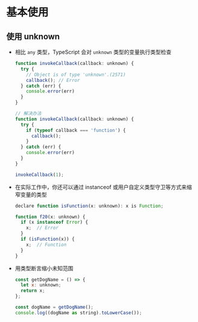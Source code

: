 # 基本使用

## 使用 unknown

+ 相比 `any` 类型，TypeScript 会对 `unknown` 类型的变量执行类型检查

  ```js
  function invokeCallback(callback: unknown) {
    try {
      // Object is of type 'unknown'.(2571)
      callback(); // Error
    } catch (err) {
      console.error(err)
    }
  }

  // 解决办法
  function invokeCallback(callback: unknown) {
    try {
      if (typeof callback === 'function') {
        callback();
      }
    } catch (err) {
      console.error(err)
    }
  }

  invokeCallback(1);
  ```

+ 在实际工作中，你还可以通过 instanceof 或用户自定义类型守卫等方式来缩窄变量的类型

  ```js
  declare function isFunction(x: unknown): x is Function;

  function f20(x: unknown) {
    if (x instanceof Error) {
      x;  // Error
    }
    if (isFunction(x)) {
      x;  // Function
    }
  }
  ```

+ 用类型断言缩小未知范围

  ```js
  const getDogName = () => {
    let x: unknown;
    return x;
  };

  const dogName = getDogName();
  console.log((dogName as string).toLowerCase());
  ```
